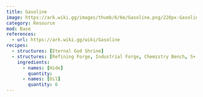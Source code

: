 ```yaml
---
title: Gasoline
image: https://ark.wiki.gg/images/thumb/6/6e/Gasoline.png/228px-Gasoline.png
category: Resource
mod: Base
references:
  - url: https://ark.wiki.gg/wiki/Gasoline
recipes:
  - structures: [Eternal God Shrine]
  - structures: [Refining Forge, Industrial Forge, Chemistry Bench, S+ Refining Forge, S+ Industrial Forge, S+ Chemistry Bench]
    ingredients: 
      - names: [Hide]
        quantity: 
      - names: [Oil]
        quantity: 6
---
```


